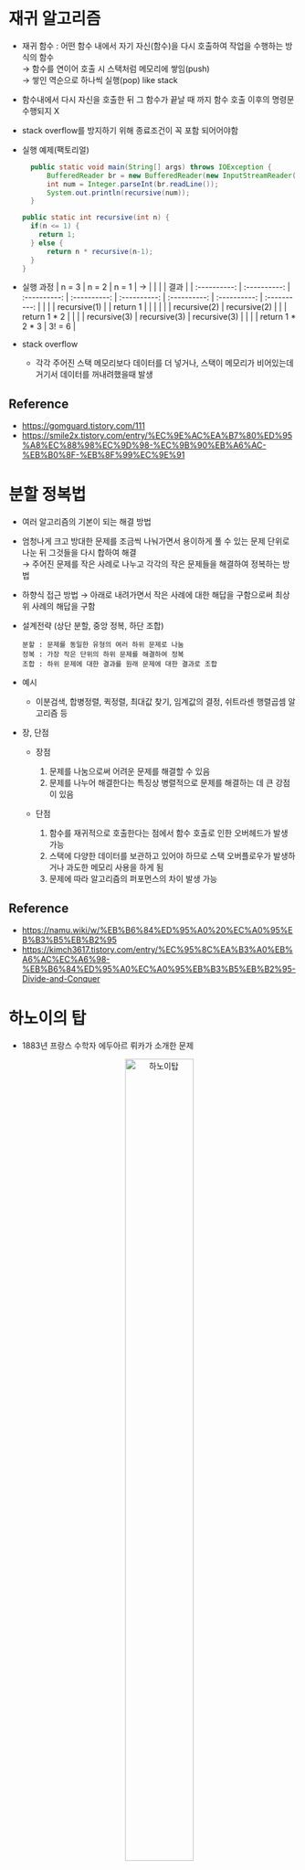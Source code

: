 # 재귀 알고리즘 
  - 재귀 함수 : 어떤 함수 내에서 자기 자신(함수)을 다시 호출하여 작업을 수행하는 방식의 함수   
    → 함수를 연이어 호출 시 스택처럼 메모리에 쌓임(push)   
    → 쌓인 역순으로 하나씩 실행(pop) like stack
  - 함수내에서 다시 자신을 호출한 뒤 그 함수가 끝날 때 까지 함수 호출 이후의 명령문 수행되지 X
  - stack overflow를 방지하기 위해 종료조건이 꼭 포함 되어어야함 
  
  - 실행 예제(팩토리얼)
    ~~~ java
	  public static void main(String[] args) throws IOException {
		  BufferedReader br = new BufferedReader(new InputStreamReader(System.in));
		  int num = Integer.parseInt(br.readLine());
		  System.out.println(recursive(num));
	  }
    ~~~
    ~~~ java
    public static int recursive(int n) {
      if(n <= 1) {
        return 1;
      } else {
          return n * recursive(n-1);
      }
    }
    ~~~
  - 실행 과정
    | n = 3        | n = 2        | n = 1        |       →      |              |              |              |    결과      |
    | :----------: | :----------: | :----------: | :----------: | :----------: | :----------: | :----------: | :----------: |
    |              |              | recursive(1) |              | return 1     |              |              |              |
    |              | recursive(2) | recursive(2) |              |              | return 1 * 2 |              |              |
    | recursive(3) | recursive(3) | recursive(3) |              |              |              | return 1 * 2 * 3 | 3! = 6   |
       
  - stack overflow 
     * 각각 주어진 스택 메모리보다 데이터를 더 넣거나, 스택이 메모리가 비어있는데 거기서 데이터를 꺼내려했을때 발생
## Reference
  - https://gomguard.tistory.com/111
  - https://smile2x.tistory.com/entry/%EC%9E%AC%EA%B7%80%ED%95%A8%EC%88%98%EC%9D%98-%EC%9B%90%EB%A6%AC-%EB%B0%8F-%EB%8F%99%EC%9E%91
   
# 분할 정복법
  - 여러 알고리즘의 기본이 되는 해결 방법
  - 엄청나게 크고 방대한 문제를 조금씩 나눠가면서 용이하게 풀 수 있는 문제 단위로 나눈 뒤 그것들을 다시 합하여 해결   
    → 주어진 문제를 작은 사례로 나누고 각각의 작은 문제들을 해결하여 정복하는 방법
  - 하향식 접근 방법 → 아래로 내려가면서 작은 사례에 대한 해답을 구함으로써 최상위 사례의 해답을 구함
  - 설계전략 (상단 분할, 중앙 정복, 하단 조합)
    ```
    분할 : 문제를 동일한 유형의 여러 하위 문제로 나눔
    정복 : 가장 작은 단위의 하위 문제를 해결하여 정복
    조합 : 하위 문제에 대한 결과를 원래 문제에 대한 결과로 조합
    ```
  - 예시  
    * 이분검색, 합병정렬, 퀵정렬, 최대값 찾기, 임계값의 결정, 쉬트라센 행렬곱셈 알고리즘 등
    
  - 장, 단점
    * 장점 
      1. 문제를 나눔으로써 어려운 문제를 해결할 수 있음
      2. 문제를 나누어 해결한다는 특징상 병렬적으로 문제를 해결하는 데 큰 강점이 있음

    * 단점
      1. 함수를 재귀적으로 호출한다는 점에서 함수 호출로 인한 오버헤드가 발생 가능
      2. 스택에 다양한 데이터를 보관하고 있어야 하므로 스택 오버플로우가 발생하거나 과도한 메모리 사용을 하게 됨
      3. 문제에 따라 알고리즘의 퍼포먼스의 차이 발생 가능

## Reference
  - https://namu.wiki/w/%EB%B6%84%ED%95%A0%20%EC%A0%95%EB%B3%B5%EB%B2%95
  - https://kimch3617.tistory.com/entry/%EC%95%8C%EA%B3%A0%EB%A6%AC%EC%A6%98-%EB%B6%84%ED%95%A0%EC%A0%95%EB%B3%B5%EB%B2%95-Divide-and-Conquer

# 하노이의 탑 
  - 1883년 프랑스 수학자 에두아르 뤼카가 소개한 문제
    <p align="center"><img src="/img/Algorithm/Tower_of_Hanoi.jpeg" width="50%" height="60%" title="하노이탑"></img></p>
  - 재귀 호출을 이용하여 풀 수 있는 가장 유명한 예제 중 하나
  - 아래 두 가지 조건을 만족시키면서, 한 기둥에 꽂힌 원판들을 그 순서 그대로 다른 기둥으로 옮겨서 다시 쌓는 것
    1. 한 번에 하나의 원판만 옮길 수 있으며, 막대에서 막대로만 움직일 수 있다.
    2. 큰 원판이 작은 원판 위에 있어서는 안 된다.
    
  - 이동 횟수 구하기(일반항)
    <p align="center"><img src="/img/Algorithm/hanoi_find_rule.png" width="100%" height="100%" title="하노이탑 규칙 찾기"></img></p>    
    
    위의 그림을 보면 3단계의 과정을 볼 수 있음(여기서 x는 n과 같음)    
    
    ```
    1단계 → 가장 큰 원판을 옮기기 위해 첫번째 막대에 있는 n-1개의 원판을 두번째 막대로 이동
            즉, 첫번째에서 두번째 막대로 가는 것을 a라고 하면, n-1번 만큼 반복 한다 = aₓ₋₁
    2단계 → 첫번째 막대에 남아 있는 가장 큰 원판을 세번째 막대로 이동
            = +1
    2단계 → 두번째 막대에 있는 n-1개의 원판을 세번째 막대로 이동
            = aₓ₋₁
    ```
    이 과정을 하나의 식으로 나타내면 (여기서 x는 n과 같음)
    |     |1단계|2단계|3단계|
    |:---:|:---:|:---:|:---:|
    |aₓ = |aₓ₋₁|1|aₓ₋₁|
    
    위와 같은 식이 되고, 아래와 같이 나타 낼 수 있음    
    `aₓ = aₓ₋₁ + 1 + aₓ₋₁`    
    조금 더 간편하게 식을 다듬을 경우 좌변과 우변에 +1을 더한 뒤 우변을 2로 묶어 아래와 같은 식 완성    
    `→ aₓ + 1 = 2(aₓ₋₁ + 1)`
    
    일반항을 구하기 위해 위 점화식을 풀어 본다면(여기서 x는 n과 같음)
    1. x 자리에 x, x-1 ~ 2를 대입 
     ~~~
     aₓ + 1 = 2(aₓ₋₁ + 1),
     aₓ₋₁ + 1 = 2(aₓ₋₂ + 1),
     aₓ₋₂ + 1 = 2(aₓ₋₃ + 1),
     ...,
     a₂ + 1 = 2(a₁ + 1)
     ~~~
    2. 각 변끼리 곱함    
    `(aₓ + 1)(aₓ₋₁ + 1)(aₓ₋₂ + 1)...(a₂ + 1) = 2(aₓ₋₁ + 1)2(aₓ₋₂ + 1)2(aₓ₋₃ + 1)...2(a₁ + 1)`
    3. 곱한 내용 정리    
    `(aₓ + 1)(aₓ₋₁ + 1)(aₓ₋₂ + 1)...(a₂ + 1) = 2ⁿ⁻¹(aₓ₋₁ + 1)(aₓ₋₂ + 1)(aₓ₋₃ + 1)...(a₁ + 1)`
    4. 양변을 공통 된 값으로 나눔 "(aₓ₋₁ + 1)(aₓ₋₂ + 1)...(a₂ + 1)"    
    `aₓ + 1 = 2ⁿ⁻¹(a₁ + 1)`
    5. 정리 (a₁ = 1 왜? 원판 한개를 옮기는 경우 이동 횟수는 1이므로)    
    `aₓ + 1 = 2ⁿ⁻¹(a₁ + 1) → aₓ + 1 = 2ⁿ⁻¹(1 + 1) → aₓ + 1 = 2ⁿ⁻¹ × 2  → aₓ = 2ⁿ - 1`    
    
  - 재귀 접근방법(수행과정)
    이동 횟수를 구할 때 보았던 3단계를 함수로 변경 즉, 하노이함수는 세 번의 과정으로 나눌 수 있음
    ```
    1단계 → 가장 큰 원판을 옮기기 위해 첫번째 막대에 있는 n-1개의 원판을 두번째 막대로 이동
            즉, 첫번째에서 두번째 막대로 가는 것을 a라고 하면, n-1번 만큼 반복 한다 = aₓ₋₁
             → 원판의 개수 : n-1, 출발지 : 첫번째 막대, 도착지 두번째 막대
    2단계 → 첫번째 막대에 남아 있는 가장 큰 원판을 세번째 막대로 이동
            = +1
             → 출발지 : 첫번째 막대, 도착지 세번째 막대
    2단계 → 두번째 막대에 있는 n-1개의 원판을 세번째 막대로 이동
            = aₓ₋₁
             → 원판의 개수 : n-1, 출발지 : 두번째 막대, 도착지 세번째 막대
    ```
    위 과정을 정리해 본다면 아래 코드와 같이 정리할 수 있음
    ```java
    void hanoi(원판 개수, 출발지, 경유지, 도착지) {
      원판 개수가 1개일 경우 (한번에 하나의 원판만 옮길 수 있으므로) 
      hanoi(n-1, 첫번째, 세번째, 두번째)
      출력 첫번째 -> 세번째
      hanoi(n-1, 두번째, 첫번째, 세번째)
    }
    ```
## Reference
  - https://ko.wikipedia.org/wiki/%ED%95%98%EB%85%B8%EC%9D%B4%EC%9D%98_%ED%83%91
  - http://blog.naver.com/PostView.nhn?blogId=2gumin14&logNo=221060149259
  - https://st-lab.tistory.com/96?category=852877
  - https://shoark7.github.io/programming/algorithm/tower-of-hanoi
  
# 브루트 포스(Brute Force) 알고리즘

  - 문제를 해결하기 위해 **가능한 모든 경우**에 대해 모두 직접 해보는 방법
    → 완전 탐색 알고리즘
  - 설계 시, '답이 하나 이상 존재한다' 라는 가정을 세우고 모든 경우 탐색
  - 구조에 따른 종류
    * 선형 구조 (자료를 구성하는 데이터를 순차적으로 나열 시킨 형태)
      1. 순차 탐색
      ```
      - 데이터가 모인 데이터 배열의 처음부터 끝까지 차례대로 비교하여 원하는 데이터를 찾아내는 것
      
      - 단방향으로 탐색을 진행 → '선형 탐색'  
      
      - 데이터를 따로 조작 할 필요가 없음 → 단순하며, 구현이 쉬움  
      
      - 데이터가 많은 경우 비교해야할 대상이 많아 짐 → 비효율적임  
      
      - 시간 복잡도(탐색 대상 요소 n개로 가정)
        → 최선의 경우 (비교 연산 횟수 1) → 대부분 긍정적인 결과가 나옴 
        → 평균의 경우 (비교 연산 횟수 1) → 광범위한 자료를 수집해야 하기 때문에 최악의 경우를 많이 따짐 
        → 최악의 경우 (비교 연산 횟수 n) → 데이터 수가 n개 일 때, 연산 횟수는 n이라고 볼 수 있음
        즉, T(n) = n
      ```
    * 비선형 구조 (하나의 자료 뒤에 여러개의 자료가 존재 할 수 잇는 것)
      1. BFS(넓이 우선 탐색)
      2. DFS(깊이 우선 탐색)
## Reference
  - https://steemit.com/kr-dev/@gyeryak/easyalgo-2-bruteforce
  - https://allg.tistory.com/29
  - https://bite-sized-learning.tistory.com/225
  - https://blog.hexabrain.net/245

# 삽입정렬

  - **손안의 카드를 정렬하는 방법과 유사**    
    <p align="center"><img src="/img/Algorithm/Insertion_Sort.gif" width="100%" height="100%" title="삽입정렬 이미지"></img></p>  
  
  - 자료 배열의 모든 요소를 앞에서부터 차례대로 이미 정렬된 배열부분과 비교하여  
    자신의 위치를 찾아 삽입하여 정렬 완성하는 알고리즘
    ```
    즉, 두 번째 자료부터 시작하여 그 앞(왼쪽)의 자료들과 비교하여 삽입할 위치를 지정한 후   
    자료를 뒤로 옮기고 지정한 자리에 자료를 삽입하여 정렬하는 알고리즘
    
    Point
      1. 처음 정렬 시작 시 두번째 인덱스부터 시작(첫 번째 인덱스는 정렬된 것으로 본다.)
      2. 선택한 원소를 key에 저장
      3. key와 선택한 원소의 이전 원소들과 비교하면서 삽입
      4. 선택한 원소의 다음 원소를 선택하여 3번 반복
    ```  
  - 장점
    * 구현이 간단함
    * 선택 정렬이나 버블 정렬과 같은 O(n²) 알고리즘에 비교하여 빠르고, 안정 정렬이고 in-place 알고리즘이다.  
    
  - 단점
    * 배열이 길어질수록 효율 ↓
  
  - 시간 복잡도(탐색 대상 요소 n개로 가정)  
    → 최선의 경우 (비교 연산 횟수 = 이미 정렬되어 이동 없이 1번 비교) →  O(n)  
    → 최악의 경우 (비교 연산 횟수 = 역으로 정렬되어 있는 경우) →  O(n²)
  
## Reference
  - https://ko.wikipedia.org/wiki/%EC%82%BD%EC%9E%85_%EC%A0%95%EB%A0%AC
  - https://devjin-blog.com/sort-algorithm-1/
  - https://zeddios.tistory.com/20
  - https://gmlwjd9405.github.io/2018/05/06/algorithm-insertion-sort.html
  - http://blog.naver.com/PostView.nhn?blogId=redwave102&logNo=80073417047
